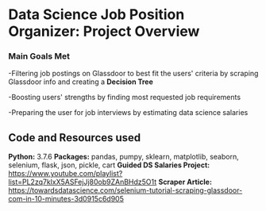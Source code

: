 # Data Science Job Position Organizer: Project Overview
### Main Goals Met 
-Filtering job postings on Glassdoor to best fit the users' criteria by scraping Glassdoor info and creating a **Decision Tree**

-Boosting users' strengths by finding most requested job requirements 

-Preparing the user for job interviews by estimating data science salaries 

## Code and Resources used
**Python:** 3.7.6
**Packages:** pandas, pumpy, sklearn, matplotlib, seaborn, selenium, flask, json, pickle, cart
**Guided DS Salaries Project:** https://www.youtube.com/playlist?list=PL2zq7klxX5ASFejJj80ob9ZAnBHdz5O1t
**Scraper Article:** https://towardsdatascience.com/selenium-tutorial-scraping-glassdoor-com-in-10-minutes-3d0915c6d905
